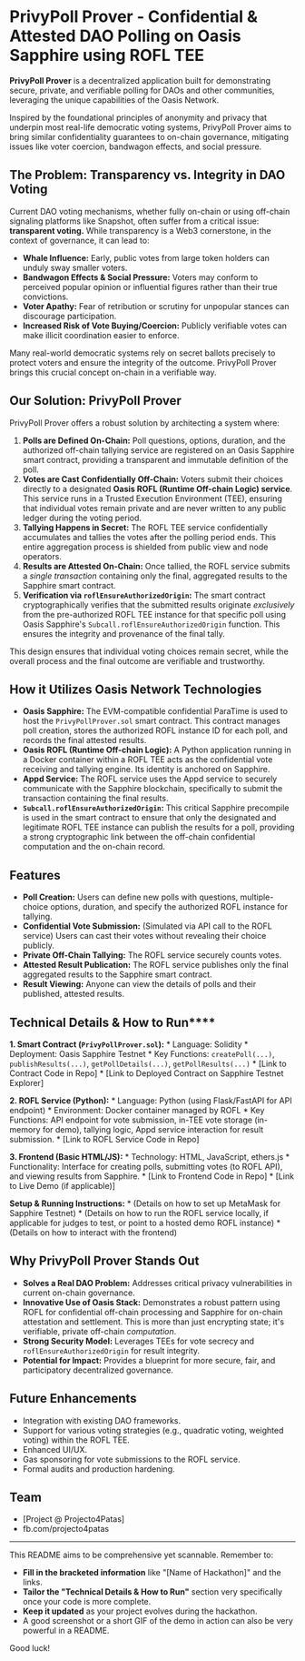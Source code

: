 # PrivyPoll Prover - Confidential & Attested DAO Polling on Oasis Sapphire using ROFL TEE

**PrivyPoll Prover** is a decentralized application built for demonstrating secure, private, and verifiable polling for DAOs and other communities, leveraging the unique capabilities of the Oasis Network.

Inspired by the foundational principles of anonymity and privacy that underpin most real-life democratic voting systems, PrivyPoll Prover aims to bring similar confidentiality guarantees to on-chain governance, mitigating issues like voter coercion, bandwagon effects, and social pressure.

## The Problem: Transparency vs. Integrity in DAO Voting

Current DAO voting mechanisms, whether fully on-chain or using off-chain signaling platforms like Snapshot, often suffer from a critical issue: **transparent voting.** While transparency is a Web3 cornerstone, in the context of governance, it can lead to:

*   **Whale Influence:** Early, public votes from large token holders can unduly sway smaller voters.
*   **Bandwagon Effects & Social Pressure:** Voters may conform to perceived popular opinion or influential figures rather than their true convictions.
*   **Voter Apathy:** Fear of retribution or scrutiny for unpopular stances can discourage participation.
*   **Increased Risk of Vote Buying/Coercion:** Publicly verifiable votes can make illicit coordination easier to enforce.

Many real-world democratic systems rely on secret ballots precisely to protect voters and ensure the integrity of the outcome. PrivyPoll Prover brings this crucial concept on-chain in a verifiable way.

## Our Solution: PrivyPoll Prover

PrivyPoll Prover offers a robust solution by architecting a system where:

1.  **Polls are Defined On-Chain:** Poll questions, options, duration, and the authorized off-chain tallying service are registered on an Oasis Sapphire smart contract, providing a transparent and immutable definition of the poll.
2.  **Votes are Cast Confidentially Off-Chain:** Voters submit their choices directly to a designated **Oasis ROFL (Runtime Off-chain Logic) service**. This service runs in a Trusted Execution Environment (TEE), ensuring that individual votes remain private and are never written to any public ledger during the voting period.
3.  **Tallying Happens in Secret:** The ROFL TEE service confidentially accumulates and tallies the votes after the polling period ends. This entire aggregation process is shielded from public view and node operators.
4.  **Results are Attested On-Chain:** Once tallied, the ROFL service submits a *single transaction* containing only the final, aggregated results to the Sapphire smart contract.
5.  **Verification via `roflEnsureAuthorizedOrigin`:** The smart contract cryptographically verifies that the submitted results originate *exclusively* from the pre-authorized ROFL TEE instance for that specific poll using Oasis Sapphire's `Subcall.roflEnsureAuthorizedOrigin` function. This ensures the integrity and provenance of the final tally.

This design ensures that individual voting choices remain secret, while the overall process and the final outcome are verifiable and trustworthy.

## How it Utilizes Oasis Network Technologies

*   **Oasis Sapphire:** The EVM-compatible confidential ParaTime is used to host the `PrivyPollProver.sol` smart contract. This contract manages poll creation, stores the authorized ROFL instance ID for each poll, and records the final attested results.
*   **Oasis ROFL (Runtime Off-chain Logic):** A Python application running in a Docker container within a ROFL TEE acts as the confidential vote receiving and tallying engine. Its identity is anchored on Sapphire.
*   **Appd Service:** The ROFL service uses the Appd service to securely communicate with the Sapphire blockchain, specifically to submit the transaction containing the final results.
*   **`Subcall.roflEnsureAuthorizedOrigin`:** This critical Sapphire precompile is used in the smart contract to ensure that only the designated and legitimate ROFL TEE instance can publish the results for a poll, providing a strong cryptographic link between the off-chain confidential computation and the on-chain record.

## Features

*   **Poll Creation:** Users can define new polls with questions, multiple-choice options, duration, and specify the authorized ROFL instance for tallying.
*   **Confidential Vote Submission:** (Simulated via API call to the ROFL service) Users can cast their votes without revealing their choice publicly.
*   **Private Off-Chain Tallying:** The ROFL service securely counts votes.
*   **Attested Result Publication:** The ROFL service publishes only the final aggregated results to the Sapphire smart contract.
*   **Result Viewing:** Anyone can view the details of polls and their published, attested results.

## Technical Details & How to Run****

**1. Smart Contract (`PrivyPollProver.sol`):**
    *   Language: Solidity
    *   Deployment: Oasis Sapphire Testnet
    *   Key Functions: `createPoll(...)`, `publishResults(...)`, `getPollDetails(...)`, `getPollResults(...)`
    *   [Link to Contract Code in Repo]
    *   [Link to Deployed Contract on Sapphire Testnet Explorer]

**2. ROFL Service (Python):**
    *   Language: Python (using Flask/FastAPI for API endpoint)
    *   Environment: Docker container managed by ROFL
    *   Key Functions: API endpoint for vote submission, in-TEE vote storage (in-memory for demo), tallying logic, Appd service interaction for result submission.
    *   [Link to ROFL Service Code in Repo]

**3. Frontend (Basic HTML/JS):**
    *   Technology: HTML, JavaScript, ethers.js
    *   Functionality: Interface for creating polls, submitting votes (to ROFL API), and viewing results from Sapphire.
    *   [Link to Frontend Code in Repo]
    *   [Link to Live Demo (if applicable)]

**Setup & Running Instructions:**
    *   (Details on how to set up MetaMask for Sapphire Testnet)
    *   (Details on how to run the ROFL service locally, if applicable for judges to test, or point to a hosted demo ROFL instance)
    *   (Details on how to interact with the frontend)

## Why PrivyPoll Prover Stands Out

*   **Solves a Real DAO Problem:** Addresses critical privacy vulnerabilities in current on-chain governance.
*   **Innovative Use of Oasis Stack:** Demonstrates a robust pattern using ROFL for confidential off-chain processing and Sapphire for on-chain attestation and settlement. This is more than just encrypting state; it's verifiable, private off-chain *computation*.
*   **Strong Security Model:** Leverages TEEs for vote secrecy and `roflEnsureAuthorizedOrigin` for result integrity.
*   **Potential for Impact:** Provides a blueprint for more secure, fair, and participatory decentralized governance.

## Future Enhancements

*   Integration with existing DAO frameworks.
*   Support for various voting strategies (e.g., quadratic voting, weighted voting) within the ROFL TEE.
*   Enhanced UI/UX.
*   Gas sponsoring for vote submissions to the ROFL service.
*   Formal audits and production hardening.

## Team

*   [Project @ Projecto4Patas]
*   fb.com/projecto4patas

---

This README aims to be comprehensive yet scannable. Remember to:
*   **Fill in the bracketed information** like "[Name of Hackathon]" and the links.
*   **Tailor the "Technical Details & How to Run"** section very specifically once your code is more complete.
*   **Keep it updated** as your project evolves during the hackathon.
*   A good screenshot or a short GIF of the demo in action can also be very powerful in a README.

Good luck!
